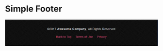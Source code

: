 # Simple Footer

![Image of simple footer](https://github.com/T3chl0ck/my-components/blob/master/footer/simple-footer/simple-footer.png)
